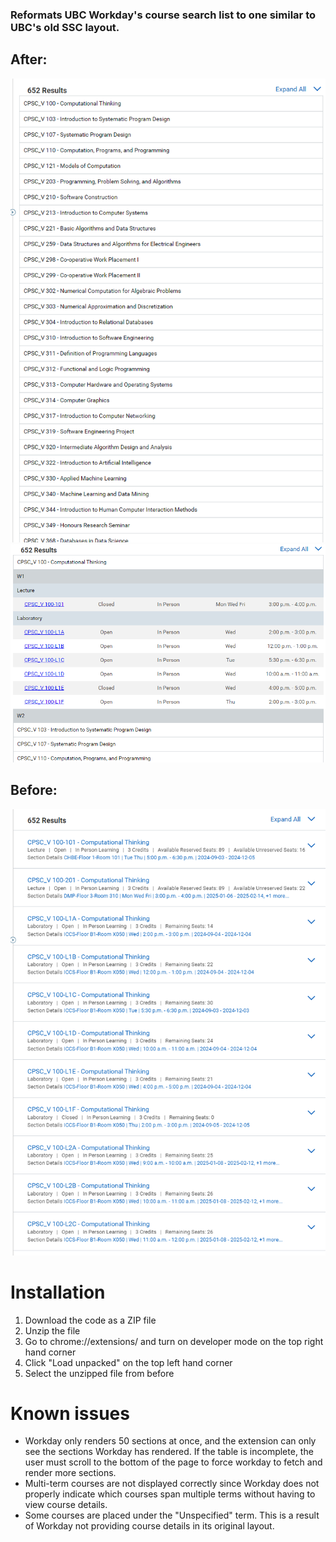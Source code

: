 ### Reformats UBC Workday's course search list to one similar to UBC's old SSC layout.

## After:
![image](readme_images/workday_after.png)
![image](readme_images/expanded_course.png)

## Before:
![image](readme_images/workday_before.png)

# Installation
1. Download the code as a ZIP file
2. Unzip the file
3. Go to chrome://extensions/ and turn on developer mode on the top right hand corner
4. Click "Load unpacked" on the top left hand corner
5. Select the unzipped file from before

# Known issues
- Workday only renders 50 sections at once, and the extension can only see the sections Workday has rendered. If the table is incomplete, the user must scroll to the bottom of the page to force workday to fetch and render more sections.
- Multi-term courses are not displayed correctly since Workday does not properly indicate which courses span multiple terms without having to view course details.
- Some courses are placed under the "Unspecified" term. This is a result of Workday not providing course details in its original layout.